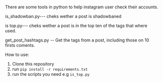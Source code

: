 There are some tools in python to help instagram user check their accounts.

is_shadowban.py--- cheks wether a post is shadowbaned

is top.py--- cheks wether a post is in the top ten of the tags that where used.

get_post_hashtags.py -- Get the tags from a post, including those on 10 firsts coments.

How to use:

1. Clone this repository 
2. run ` pip install -r requirements.txt `
3. run the scripts you need
   e.g
   `is_top.py `
